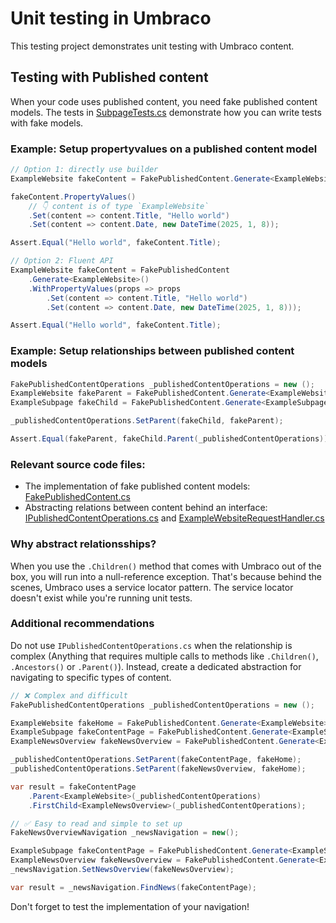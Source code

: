 # Unit testing in Umbraco

This testing project demonstrates unit testing with Umbraco content.

## Testing with Published content

When your code uses published content, you need fake published content models. The tests in [SubpageTests.cs](./SubpageTests.cs) demonstrate how you can write tests with fake models.

### Example: Setup propertyvalues on a published content model

```csharp
// Option 1: directly use builder
ExampleWebsite fakeContent = FakePublishedContent.Generate<ExampleWebsite>();

fakeContent.PropertyValues()
    // 👇 content is of type `ExampleWebsite`
    .Set(content => content.Title, "Hello world")
    .Set(content => content.Date, new DateTime(2025, 1, 8));

Assert.Equal("Hello world", fakeContent.Title);

// Option 2: Fluent API
ExampleWebsite fakeContent = FakePublishedContent
    .Generate<ExampleWebsite>()
    .WithPropertyValues(props => props
        .Set(content => content.Title, "Hello world")
        .Set(content => content.Date, new DateTime(2025, 1, 8)));

Assert.Equal("Hello world", fakeContent.Title);
```

### Example: Setup relationships between published content models

```csharp
FakePublishedContentOperations _publishedContentOperations = new ();
ExampleWebsite fakeParent = FakePublishedContent.Generate<ExampleWebsite>();
ExampleSubpage fakeChild = FakePublishedContent.Generate<ExampleSubpage>();

_publishedContentOperations.SetParent(fakeChild, fakeParent);

Assert.Equal(fakeParent, fakeChild.Parent(_publishedContentOperations));
```

### Relevant source code files:

- The implementation of fake published content models: [FakePublishedContent.cs](./PublishedContent/FakePublishedContent.cs)
- Abstracting relations between content behind an interface: [IPublishedContentOperations.cs](../../src/TestingExample.Website/PublishedContent/IPublishedContentOperations.cs) and [ExampleWebsiteRequestHandler.cs](../../src/TestingExample.Website/Homepage/ExampleWebsiteRequestHandler.cs)

### Why abstract relationsships?

When you use the `.Children()` method that comes with Umbraco out of the box, you will run into a null-reference exception. That's because behind the scenes, Umbraco uses a service locator pattern. The service locator doesn't exist while you're running unit tests.

### Additional recommendations

Do not use `IPublishedContentOperations.cs` when the relationship is complex (Anything that requires multiple calls to methods like `.Children()`, `.Ancestors()` or `.Parent()`). Instead, create a dedicated abstraction for navigating to specific types of content.

```csharp
// ❌ Complex and difficult
FakePublishedContentOperations _publishedContentOperations = new ();

ExampleWebsite fakeHome = FakePublishedContent.Generate<ExampleWebsite>();
ExampleSubpage fakeContentPage = FakePublishedContent.Generate<ExampleSubpage>();
ExampleNewsOverview fakeNewsOverview = FakePublishedContent.Generate<ExampleNewsOverview>();

_publishedContentOperations.SetParent(fakeContentPage, fakeHome);
_publishedContentOperations.SetParent(fakeNewsOverview, fakeHome);

var result = fakeContentPage
    .Parent<ExampleWebsite>(_publishedContentOperations)
    .FirstChild<ExampleNewsOverview>(_publishedContentOperations);

// ✅ Easy to read and simple to set up
FakeNewsOverviewNavigation _newsNavigation = new();

ExampleSubpage fakeContentPage = FakePublishedContent.Generate<ExampleSubpage>();
ExampleNewsOverview fakeNewsOverview = FakePublishedContent.Generate<ExampleNewsOverview>();
_newsNavigation.SetNewsOverview(fakeNewsOverview);

var result = _newsNavigation.FindNews(fakeContentPage);
```

Don't forget to test the implementation of your navigation!
